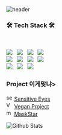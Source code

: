 ![header](https://capsule-render.vercel.app/api?type=waving&color=auto&height=300&section=header&text=WKY&fontSize=90&animation=fadeIn&fontAlign=70)
<h3><b>🛠 Tech Stack 🛠</b></h3> 
</br>
<p>
<img src="https://img.shields.io/badge/Java-007396?style=flat-square&logo=Java&logoColor=white"/></a> &nbsp
<img src="https://img.shields.io/badge/Spring-6DB33F?style=flat-square&logo=Spring&logoColor=white"/></a> &nbsp
<img src="https://img.shields.io/badge/SpringBoot-6DB33F?style=flat-square&logo=SpringBoot&logoColor=white"/></a> &nbsp
<img src="https://img.shields.io/badge/MySQL-4479A1?style=flat-square&logo=MySQL&logoColor=white"/></a> &nbsp
</br>
<img src="https://img.shields.io/badge/HTML5-E34F26?style=flat-square&logo=HTML5&logoColor=white"/></a> &nbsp
<img src="https://img.shields.io/badge/JavaScript-F7DF1E?style=flat-square&logo=JavaScript&logoColor=white"/></a> &nbsp
<img src="https://img.shields.io/badge/Vue.js-4FC08D?style=flat-square&logo=Vue.js&logoColor=white"/></a> &nbsp
<img src="https://img.shields.io/badge/Vuetify-1867C0?style=flat-square&logo=Vuetify&logoColor=white"/></a> &nbsp
</br>
<img src="https://img.shields.io/badge/Python-3776AB?style=flat-square&logo=Python&logoColor=white"/></a> &nbsp 
<img src="https://img.shields.io/badge/OpenCV-5C3EE8?style=flat-square&logo=OpenCV&logoColor=white"/></a> &nbsp
<img src="https://img.shields.io/badge/Amazon AWS-232F3E?style=flat-square&logo=Amazon%20AWS&logoColor=white"/></a> &nbsp </p>

<h3><b>Project 이게맞냐></b></h3>
<p>
  <img alt="sensitiveEyes_icon" src="https://user-images.githubusercontent.com/43941396/133593188-38cbaeef-09a6-4bbc-adcd-b7d7b97f4faf.png"
   width="17" height="17">
  <a href="https://github.com/kwangyunwon/Sensitive-Eyes">Sensitive Eyes</a> </br>
  <img alt="Vegan_icon" src="https://user-images.githubusercontent.com/43941396/133584661-9ac584f3-5c0a-4716-8434-1561bc64a820.png"
   width="17" height="17"> 
  <a href="https://github.com/kwangyunwon/Vegan_WebProject">Vegan Project</a> </br>
  <img alt="maskstar_icon" src="https://user-images.githubusercontent.com/43941396/133590869-1c133c50-eecd-454b-816c-4276ad884c31.png"
   width="17" height="17">
  <a href="https://github.com/kwangyunwon/MaskStar">MaskStar</a>
</p>

![Github Stats](https://github-readme-stats.vercel.app/api?username=kwangyunwon&show_icons=true)

